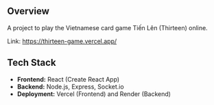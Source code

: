 ## Overview
A project to play the Vietnamese card game Tiến Lên (Thirteen) online.

Link: https://thirteen-game.vercel.app/

## Tech Stack
- **Frontend:** React (Create React App)
- **Backend:** Node.js, Express, Socket.io
- **Deployment:** Vercel (Frontend) and Render (Backend)
